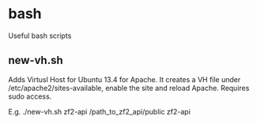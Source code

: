 bash
====

Useful bash scripts

## new-vh.sh ##

Adds Virtusl Host for Ubuntu 13.4 for Apache. It creates a VH file under /etc/apache2/sites-available, enable the site and reload Apache. Requires sudo access.

E.g. ./new-vh.sh zf2-api /path_to_zf2_api/public zf2-api
